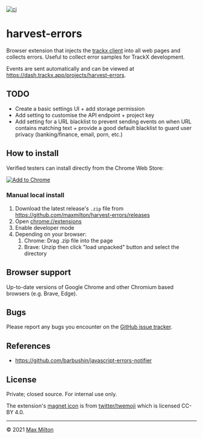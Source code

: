 [![ci](https://github.com/maxmilton/harvest-errors/actions/workflows/ci.yml/badge.svg)](https://github.com/maxmilton/harvest-errors/actions/workflows/ci.yml)

# harvest-errors

Browser extension that injects the [trackx client](https://github.com/maxmilton/trackx/tree/master/packages/client) into all web pages and collects errors. Useful to collect error samples for TrackX development.

Events are sent automatically and can be viewed at <https://dash.trackx.app/projects/harvest-errors>.

## TODO

- Create a basic settings UI + add storage permission
- Add setting to customise the API endpoint + project key
- Add setting for a URL blacklist to prevent sending events on when URL contains matching text + provide a good default blacklist to guard user privacy (banking/finance, email, porn, etc.)

## How to install

Verified testers can install directly from the Chrome Web Store:

[![Add to Chrome](https://storage.googleapis.com/chrome-gcs-uploader.appspot.com/image/WlD8wC6g8khYWPJUsQceQkhXSlv1/mPGKYBIR2uCP0ApchDXE.png)](https://chrome.google.com/webstore/detail/harvest-errors/nmdlenjlhfgjbmljgopgmigoljgmnpae)

### Manual local install

1. Download the latest release's `.zip` file from <https://github.com/maxmilton/harvest-errors/releases>
1. Open <chrome://extensions>
1. Enable developer mode
1. Depending on your browser:
   1. Chrome: Drag .zip file into the page
   1. Brave: Unzip then click "load unpacked" button and select the directory

## Browser support

Up-to-date versions of Google Chrome and other Chromium based browsers (e.g. Brave, Edge).

## Bugs

Please report any bugs you encounter on the [GitHub issue tracker](https://github.com/maxmilton/harvest-errors/issues).

## References

- <https://github.com/barbushin/javascript-errors-notifier>

## License

Private; closed source. For internal use only.

The extension's [magnet icon](https://github.com/twitter/twemoji/blob/master/assets/svg/1f9f2.svg) is from [twitter/twemoji](https://github.com/twitter/twemoji) which is licensed CC-BY 4.0.

---

© 2021 [Max Milton](https://maxmilton.com)
